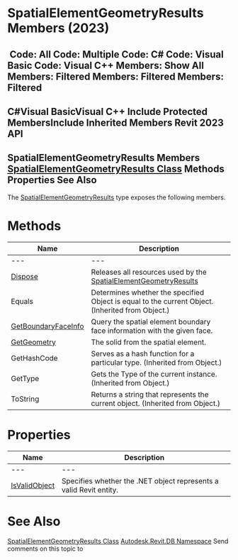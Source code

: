 # SpatialElementGeometryResults Members (2023)

﻿
 Code: All Code: Multiple Code: C# Code: Visual Basic Code: Visual C++  Members: Show All Members: Filtered Members: Filtered Members: Filtered   
---  
C#Visual BasicVisual C++
Include Protected MembersInclude Inherited Members
Revit 2023 API  
---  
SpatialElementGeometryResults Members  
[SpatialElementGeometryResults Class](150ca07e-90b0-506f-9b9c-fd39d194a7ea.md "SpatialElementGeometryResults Class") Methods Properties See Also  
---  
The [SpatialElementGeometryResults](150ca07e-90b0-506f-9b9c-fd39d194a7ea.md "SpatialElementGeometryResults Class") type exposes the following members.
# Methods
| Name | Description |
| --- | --- |
| --- | --- | --- |
| [Dispose](4f854679-1b43-1ed6-1bf1-3e6bee12e27e.md "Dispose Method") | Releases all resources used by the [SpatialElementGeometryResults](150ca07e-90b0-506f-9b9c-fd39d194a7ea.md "SpatialElementGeometryResults Class") |
| Equals | Determines whether the specified Object is equal to the current Object. (Inherited from Object.) |
| [GetBoundaryFaceInfo](85c61cf8-daa1-8aae-76c3-de8f100e9102.md "GetBoundaryFaceInfo Method") | Query the spatial element boundary face information with the given face. |
| [GetGeometry](380d4823-fbbd-e73b-9358-51f704a5fa1f.md "GetGeometry Method") | The solid from the spatial element. |
| GetHashCode | Serves as a hash function for a particular type.  (Inherited from Object.) |
| GetType | Gets the Type of the current instance. (Inherited from Object.) |
| ToString | Returns a string that represents the current object. (Inherited from Object.) |

# Properties
| Name | Description |
| --- | --- |
| --- | --- | --- |
| [IsValidObject](df7a6b72-d8d2-90e6-21f1-b5be1387288c.md "IsValidObject Property") | Specifies whether the .NET object represents a valid Revit entity. |

# See Also
[SpatialElementGeometryResults Class](150ca07e-90b0-506f-9b9c-fd39d194a7ea.md "SpatialElementGeometryResults Class")
[Autodesk.Revit.DB Namespace](87546ba7-461b-c646-cbb1-2cb8f5bff8b2.md "Autodesk.Revit.DB Namespace")
Send comments on this topic to 